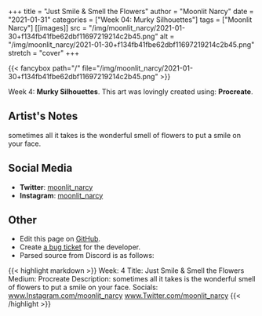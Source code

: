 +++
title =       "Just Smile & Smell the Flowers"
author =      "Moonlit Narcy"
date =        "2021-01-31"
categories =  ["Week 04: Murky Silhouettes"]
tags =        ["Moonlit Narcy"]
[[images]]
                      src = "/img/moonlit_narcy/2021-01-30+f134fb41fbe62dbf11697219214c2b45.png"
                      alt = "/img/moonlit_narcy/2021-01-30+f134fb41fbe62dbf11697219214c2b45.png"
                      stretch = "cover"
+++


{{< fancybox path="/" file="/img/moonlit_narcy/2021-01-30+f134fb41fbe62dbf11697219214c2b45.png" >}}


Week 4: **Murky Silhouettes**. This art was lovingly created using: **Procreate**.

## Artist's Notes

sometimes all it takes is the wonderful smell of flowers to put a smile on your face.

## Social Media

- **Twitter**: [moonlit_narcy]()
- **Instagram**: [moonlit_narcy]()


## Other

- Edit this page on [GitHub](https://github.com/teaminkling/web-refresh/edit/main/blog/content/blog/moonlit-narcy-week-4-3b95.md).
- Create [a bug ticket](https://github.com/teaminkling/web-refresh/issues/new?assignees=&labels=bug&template=problem-report.md&title=) for the developer.
- Parsed source from Discord is as follows:

{{< highlight markdown >}}
Week: 4
Title: Just Smile & Smell the Flowers
Medium: Procreate
Description: sometimes all it takes is the wonderful smell of flowers to put a smile on your face.
Socials: www.Instagram.com/moonlit_narcy 
www.Twitter.com/moonlit_narcy
{{< /highlight >}}